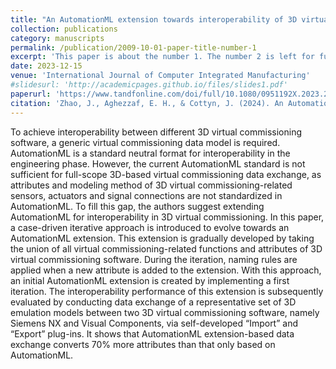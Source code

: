 ```yaml
---
title: "An AutomationML extension towards interoperability of 3D virtual commissioning software applications"
collection: publications
category: manuscripts
permalink: /publication/2009-10-01-paper-title-number-1
excerpt: 'This paper is about the number 1. The number 2 is left for future work.'
date: 2023-12-15
venue: 'International Journal of Computer Integrated Manufacturing'
#slidesurl: 'http://academicpages.github.io/files/slides1.pdf'
paperurl: 'https://www.tandfonline.com/doi/full/10.1080/0951192X.2023.2294443'
citation: 'Zhao, J., Aghezzaf, E. H., & Cottyn, J. (2024). An AutomationML extension towards interoperability of 3D virtual commissioning software applications. International Journal of Computer Integrated Manufacturing, 37(10-11), 1194-1213.'
---
```

To achieve interoperability between different 3D virtual commissioning software, a generic virtual commissioning data model is required. AutomationML is a standard neutral format for interoperability in the engineering phase. However, the current AutomationML standard is not sufficient for full-scope 3D-based virtual commissioning data exchange, as attributes and modeling method of 3D virtual commissioning-related sensors, actuators and signal connections are not standardized in AutomationML. To fill this gap, the authors suggest extending AutomationML for interoperability in 3D virtual commissioning. In this paper, a case-driven iterative approach is introduced to evolve towards an AutomationML extension. This extension is gradually developed by taking the union of all virtual commissioning-related functions and attributes of 3D virtual commissioning software. During the iteration, naming rules are applied when a new attribute is added to the extension. With this approach, an initial AutomationML extension is created by implementing a first iteration. The interoperability performance of this extension is subsequently evaluated by conducting data exchange of a representative set of 3D emulation models between two 3D virtual commissioning software, namely Siemens NX and Visual Components, via self-developed “Import” and “Export” plug-ins. It shows that AutomationML extension-based data exchange converts 70% more attributes than that only based on AutomationML.
